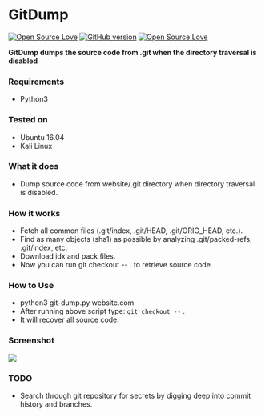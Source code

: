 # GitDump
[![Open Source Love](https://badges.frapsoft.com/os/v1/open-source.svg?v=102)](https://github.com/ellerbrock/open-source-badge/)
[![GitHub version](https://d25lcipzij17d.cloudfront.net/badge.svg?id=gh&type=0.2&v=2.0&x2=0)](http://badge.fury.io/gh/boennemann%2Fbadges)
[![Open Source Love](https://badges.frapsoft.com/os/mit/mit.svg?v=102)](https://github.com/ellerbrock/open-source-badge/)

**GitDump dumps the source code from .git when the directory traversal is disabled**

### Requirements
- Python3

### Tested on
- Ubuntu 16.04
- Kali Linux

### What it does
- Dump source code from website/.git directory when directory traversal is disabled. 

### How it works
- Fetch all common files (.git/index, .git/HEAD, .git/ORIG_HEAD, etc.).
- Find as many objects (sha1) as possible by analyzing .git/packed-refs, .git/index, etc.
- Download idx and pack files.
- Now you can run git checkout -- . to retrieve source code.

### How to Use
- python3 git-dump.py website.com</pre>
- After running above script type: `git checkout --` .
- It will recover all source code.

### Screenshot
<img src="https://i.imgur.com/MPadPL9.png" />

### TODO
- Search through git repository for secrets by digging deep into commit history and branches.
